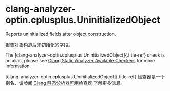 # clang-analyzer-optin.cplusplus.UninitializedObject

Reports uninitialized fields after object construction.

报告对象构造后未初始化的字段。

The [clang-analyzer-optin.cplusplus.UninitializedObject]{.title-ref} check is an alias, please see [Clang Static Analyzer Available Checkers](https://clang.llvm.org/docs/analyzer/checkers.html#optin-cplusplus-uninitializedobject) for more information.

[clang-analyzer-optin.cplusplus.UninitializedObject]{.title-ref} 检查器是一个别名，请参阅 [Clang 静态分析器可用检查器](https://clang.llvm.org/docs/analyzer/checkers.html#optin-cplusplus-uninitializedobject) 了解更多信息。
